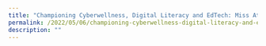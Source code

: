 ```yaml
---
title: "Championing Cyberwellness, Digital Literacy and EdTech: Miss Athena Tang"
permalink: /2022/05/06/championing-cyberwellness-digital-literacy-and-edtech-miss-athena-tang/
description: ""
---
```

